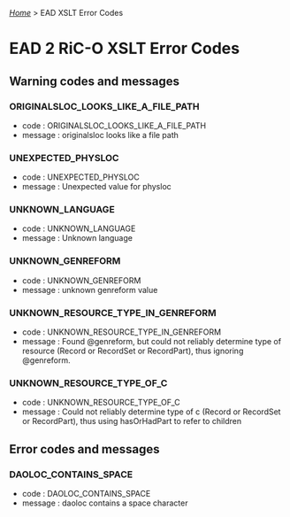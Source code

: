 [_Home_](index.md) > EAD XSLT Error Codes
# EAD 2 RiC-O XSLT Error Codes

## Warning codes and messages

### ORIGINALSLOC_LOOKS_LIKE_A_FILE_PATH
  - code : ORIGINALSLOC_LOOKS_LIKE_A_FILE_PATH
  - message : originalsloc looks like a file path

### UNEXPECTED_PHYSLOC
  - code : UNEXPECTED_PHYSLOC
  - message : Unexpected value for physloc

### UNKNOWN_LANGUAGE
  - code : UNKNOWN_LANGUAGE
  - message : Unknown language

### UNKNOWN_GENREFORM
  - code : UNKNOWN_GENREFORM
  - message : unknown genreform value

### UNKNOWN_RESOURCE_TYPE_IN_GENREFORM
  - code : UNKNOWN_RESOURCE_TYPE_IN_GENREFORM
  - message : Found @genreform, but could not reliably determine type of resource (Record or RecordSet or RecordPart), thus ignoring @genreform.

### UNKNOWN_RESOURCE_TYPE_OF_C
  - code : UNKNOWN_RESOURCE_TYPE_OF_C
  - message : Could not reliably determine type of c (Record or RecordSet or RecordPart), thus using hasOrHadPart to refer to children


## Error codes and messages

### DAOLOC_CONTAINS_SPACE
  - code : DAOLOC_CONTAINS_SPACE
  - message : daoloc contains a space character
